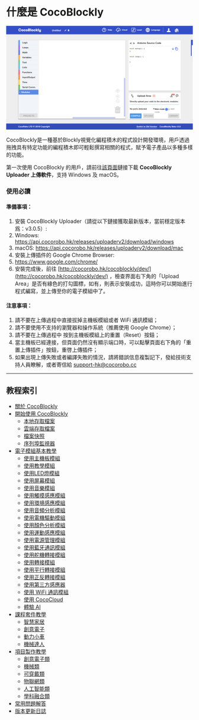 # 什麼是 CocoBlockly

![](/media/about-cocoblockly.png)

CocoBlockly是一種基於Blockly視覺化編程積木的程式設計開發環境，用戶透過拖拽具有特定功能的編程積木即可輕鬆撰寫相關的程式，賦予電子產品以多種多樣的功能。

第一次使用 CocoBlockly 的用戶，請前往[該頁面](/getting-started/info)鏈接下載 **CocoBlockly Uploader 上傳軟件**，支持 Windows 及 macOS。
### 使用必讀

#### 準備事項： 

1. 安裝 CocoBlockly Uploader（請從以下鏈接獲取最新版本，當前穩定版本爲：v3.0.5）:
  1. Windows: https://api.cocorobo.hk/releases/uploaderv2/download/windows
  2. macOS: https://api.cocorobo.hk/releases/uploaderv2/download/mac
2. 安裝上傳插件的 Google Chrome Browser:
  1. https://www.google.com/chrome/
3. 安裝完成後，前往 [http://cocorobo.hk/cocoblockly/dev/](http://cocorobo.hk/cocoblockly/dev/) ，檢查界面右下角的「Upload Area」是否有綠色的打勾圖標，如有，則表示安裝成功，這時你可以開始進行程式編寫，並上傳至你的電子模組中了。

#### 注意事項：

1. 請不要在上傳過程中直接拔掉主機板模組或者 WiFi 通訊模組；
2. 請不要使用不支持的瀏覽器和操作系統（推薦使用 Google Chrome）；
3. 請不要在上傳過程中 按到主機板模組上的重置（Reset）按鈕；
4. 當主機板已經連接，但頁面仍然沒有顯示端口時，可以點擊頁面右下角的「重置上傳插件」按鈕，重啓上傳插件；
5. 如果出現上傳失敗或者編譯失敗的情況，請將錯誤信息複製記下，發給技術支持人員瞭解，或者寄信給 support-hk@cocorobo.cc

---

## 教程索引

- [關於 CocoBlockly](index)
- [開始使用 CocoBlockly](/getting-started/info)
	- [本地存取檔案](/getting-started/local-storage)
	- [雲端存取檔案](/getting-started/cloud-storage)
	- [檔案快照](/getting-started/project-snapshot)
	- [序列埠監視器](/getting-started/serial-monitor)
- [電子模組基本教學](/cocomod/overview)
	- [使用主機板模組](/cocomod/main-controller)
	- [使用教學模組](/cocomod/sensor-101)
	- [使用LED燈模組 ](/cocomod/led-matrix)
	- [使用屏幕模組](/cocomod/screen)
	- [使用音樂模組](/cocomod/music)
	- [使用觸摸感應模組](/cocomod/touch)
	- [使用環境感應模組](/cocomod/environment)
	- [使用音頻分析模組](/cocomod/audio-analyzer)
	- [使用電機驅動模組](/cocomod/motor-driver)
	- [使用顏色分析模組](/cocomod/color-analyzer)
	- [使用運動感應模組](/cocomod/motion)
	- [使用電源管理模組](/cocomod/power-management)
	- [使用藍牙通訊模組](/cocomod/bluetooth)
	- [使用舵機轉接模組](/cocomod/servo)
	- [使用轉接模組](/cocomod/hub)
	- [使用平行轉接模組](/cocomod/horizontal-adapter)
	- [使用正反轉接模組](/cocomod/reversed-adapter)
	- [使用第三方感應器](/cocomod/3rd-party)
	- [使用 WiFi 通訊模組](/cocomod/wifi)
	- [使用 CocoCloud](/cocomod/coco-cloud)
	- [體驗 AI](/getting-started/using-ai)
- [課程套件教學](/kit/overview)
	- [智慧家居](/kit/smart-home)
	- [創意電子](/kit/creative-electronics)
	- [動力小車](/kit/robot-car)
	- [機械達人](/kit/robot-arm)
- [項目製作教學](/projects/overview)
	- [創意電子類](/projects/creative-electronics)
	- [機械類](/projects/mechanical-device)
	- [可穿戴類](/projects/wearable-device)
	- [物聯網類](/projects/iot)
	- [人工智能類](/projects/ai)
	- [學科融合類](/projects/interdisciplinary)
- [常用問題解答](faq) 
- [版本更新日誌](changelog) 

